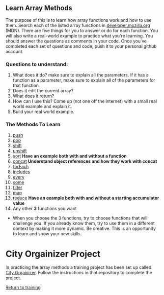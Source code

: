 ## Learn Array Methods

The purpose of this is to learn how array functions work and how to use them. Search each of the listed array functions in [developer.mozilla.org](https://developer.mozilla.org/en-US/) (MDN). There are five things for you to answer or do for each function. You will also write a real-world example to practice what you're learning. You should answer the questions as comments in your code. Once you've completed each set of questions and code, push it to your personal github account. 

 ### Questions to understand:
 
 1. What does it do? make sure to explain all the parameters. If it has a function as a parameter, make sure to explain all of the parameters for that function.
 2. Does it edit the current array?
 3. What does it return?
 4. How can I use this? Come up (not one off the internet) with a small real world example and explain it.
 5. Build your real world example.
 
 
 ### The Methods To Learn
 
 1. [push](https://developer.mozilla.org/en-US/docs/Web/JavaScript/Reference/Global_Objects/Array/push)
 2. [pop](https://developer.mozilla.org/en-US/docs/Web/JavaScript/Reference/Global_Objects/Array/pop)
 3. [shift](https://developer.mozilla.org/en-US/docs/Web/JavaScript/Reference/Global_Objects/Array/shift)
 4. [unshift](https://developer.mozilla.org/en-US/docs/Web/JavaScript/Reference/Global_Objects/Array/unshift)
 8. [sort](https://developer.mozilla.org/en-US/docs/Web/JavaScript/Reference/Global_Objects/Array/sort) **Have an example both with and without a function**
 3. [concat](https://developer.mozilla.org/en-US/docs/Web/JavaScript/Reference/Global_Objects/Array/concat) **Understand object references and how they work with concat**
 2. [forEach](https://developer.mozilla.org/en-US/docs/Web/JavaScript/Reference/Global_Objects/Array/forEach)
 4. [includes](https://developer.mozilla.org/en-US/docs/Web/JavaScript/Reference/Global_Objects/Array/includes)
 5. [every](https://developer.mozilla.org/en-US/docs/Web/JavaScript/Reference/Global_Objects/Array/every)
 5. [some](https://developer.mozilla.org/en-US/docs/Web/JavaScript/Reference/Global_Objects/Array/some)
 3. [filter](https://developer.mozilla.org/en-US/docs/Web/JavaScript/Reference/Global_Objects/Array/filter)
 6. [map](https://developer.mozilla.org/en-US/docs/Web/JavaScript/Reference/Global_Objects/Array/map)
 7. [reduce](https://developer.mozilla.org/en-US/docs/Web/JavaScript/Reference/Global_Objects/Array/reduce) **Have an example both with and without a starting accumulator value**
 8. Any other **3** functions you want
  * When you choose the 3 functions, try to choose functions that will challenge you. If you already know them, try to use them in a different context by making it more dynamic. Be creative. This is an opportunity to learn and show your new skills.
 
 
 # City Orgainizer Project
 In practicing the array methods a training project has been set up called [City Orgainizer](https://github.com/byuitechops/city-organizer). Follow the instructions in that repository to complete the project.
 
[Return to training](https://github.com/byuitechops/for-the-strength-of-developers/blob/master/Introduction/coding.md)

